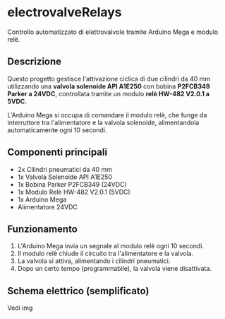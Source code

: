 # electrovalveRelays

Controllo automatizzato di elettrovalvole tramite Arduino Mega e modulo relè.

## Descrizione

Questo progetto gestisce l'attivazione ciclica di due cilindri da 40 mm utilizzando una **valvola solenoide API A1E250** con bobina **P2FCB349 Parker a 24VDC**, controllata tramite un modulo **relè HW-482 V2.0.1 a 5VDC**.

L'Arduino Mega si occupa di comandare il modulo relè, che funge da interruttore tra l'alimentatore e la valvola solenoide, alimentandola automaticamente ogni 10 secondi.

## Componenti principali

- 2x Cilindri pneumatici da 40 mm
- 1x Valvola Solenoide API A1E250
- 1x Bobina Parker P2FCB349 (24VDC)
- 1x Modulo Relè HW-482 V2.0.1 (5VDC)
- 1x Arduino Mega
- Alimentatore 24VDC

## Funzionamento

1. L'Arduino Mega invia un segnale al modulo relè ogni 10 secondi.
2. Il modulo relè chiude il circuito tra l'alimentatore e la valvola.
3. La valvola si attiva, alimentando i cilindri pneumatici.
4. Dopo un certo tempo (programmabile), la valvola viene disattivata.

## Schema elettrico (semplificato)
Vedi img


